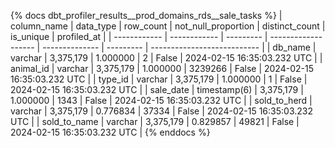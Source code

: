{% docs dbt_profiler_results__prod_domains_rds__sale_tasks  %}
| column_name  | data_type    | row_count | not_null_proportion | distinct_count | is_unique | profiled_at                 |
| ------------ | ------------ | --------- | ------------------- | -------------- | --------- | --------------------------- |
| db_name      | varchar      | 3,375,179 |            1.000000 |              2 |     False | 2024-02-15 16:35:03.232 UTC |
| animal_id    | varchar      | 3,375,179 |            1.000000 |        3239266 |     False | 2024-02-15 16:35:03.232 UTC |
| type_id      | varchar      | 3,375,179 |            1.000000 |              1 |     False | 2024-02-15 16:35:03.232 UTC |
| sale_date    | timestamp(6) | 3,375,179 |            1.000000 |           1343 |     False | 2024-02-15 16:35:03.232 UTC |
| sold_to_herd | varchar      | 3,375,179 |            0.776834 |          37334 |     False | 2024-02-15 16:35:03.232 UTC |
| sold_to_name | varchar      | 3,375,179 |            0.829857 |          49821 |     False | 2024-02-15 16:35:03.232 UTC |
{% enddocs %}
